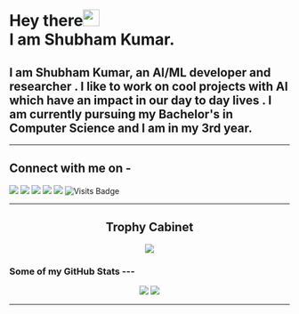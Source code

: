 # Hey there<img src="https://raw.githubusercontent.com/arnoob16/arnoob16/master/wave.gif" width="30px"><br>I am Shubham Kumar.

## I am Shubham Kumar, an AI/ML developer and researcher . I like to work on cool projects with AI which have an impact in our day to day lives . I am currently pursuing my Bachelor's in Computer Science and I am in my 3rd year.


---

## Connect with me on - 
[<img src="https://img.shields.io/badge/linkedin-%230077B5.svg?&style=for-the-badge&logo=linkedin&logoColor=white"/>](https://www.linkedin.com/in/shubham-kumar-7b0a5a16a/) 
[<img src = "https://img.shields.io/badge/instagram-%23E4405F.svg?&style=for-the-badge&logo=instagram&logoColor=white">](https://www.instagram.com/shubhamkumar2091/?hl=en)
[<img src ="https://img.shields.io/badge/Email-Here-%23E4405F.svg?&style=for-the-badge&logo=&logoColor=white%22">](mailto:contactshubhamkr2091@gmail.com)
[<img src ="https://img.shields.io/badge/Download-Resume-AA00FF.svg?&style=for-the-badge&logo=docusign&logoColor=white%22">](https://drive.google.com/file/d/1-F-1ynE2F2WRTvIqNQuD1iwXSflyLrmC/view)
[<img src ="https://img.shields.io/badge/Website-AD-%231877F2.svg?&style=for-the-badge&logo=&logoColor=white%22">](https://zyberg2091.github.io/)  ![Visits Badge](https://badges.pufler.dev/visits/zyberg2091/zyberg2091?style=for-the-badge)

---

## <h2 align=center> Trophy Cabinet </h2>

<p align=center>
<img align=center src="https://github-profile-trophy.vercel.app/?username=arnoob16&theme=monokai&row=2&column=3&margin-w=8&margin-h=8">
</p>

### Some of my GitHub Stats	---
<p align=center>    	
    <img src="https://github-readme-stats.vercel.app/api/top-langs/?username=zyberg2091&theme=dark">	
    <img src="https://github-readme-streak-stats.herokuapp.com/?user=zyberg2091"/>
</p>

---

